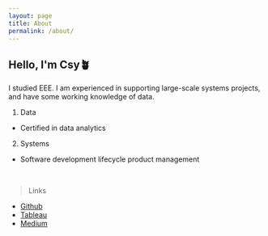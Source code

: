 ```yaml
---
layout: page
title: About
permalink: /about/
---
```


## Hello, I'm Csy🪴
I studied EEE. I am experienced in supporting large-scale systems projects, and have some working knowledge of data.
1. Data
- Certified in data analytics

2. Systems
- Software development lifecycle product management

<br/>

> Links

- [Github](https://github.com/sycsy9)
- [Tableau](https://public.tableau.com/app/profile/syvizzes)
- [Medium](https://medium.com/@sycsy)

<br/>
<br/>






